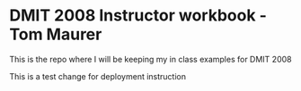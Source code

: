 # DMIT 2008 Instructor workbook - Tom Maurer

This is the repo where I will be keeping my in class examples for DMIT 2008

This is a test change for deployment instruction